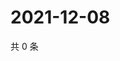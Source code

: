 # 2021-12-08

共 0 条

<!-- BEGIN WEIBO -->
<!-- 最后更新时间 Wed Dec 08 2021 16:11:16 GMT+0800 (China Standard Time) -->

<!-- END WEIBO -->
